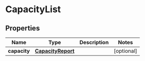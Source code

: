 
# CapacityList

## Properties
Name | Type | Description | Notes
------------ | ------------- | ------------- | -------------
**capacity** | [**CapacityReport**](CapacityReport.md) |  |  [optional]



